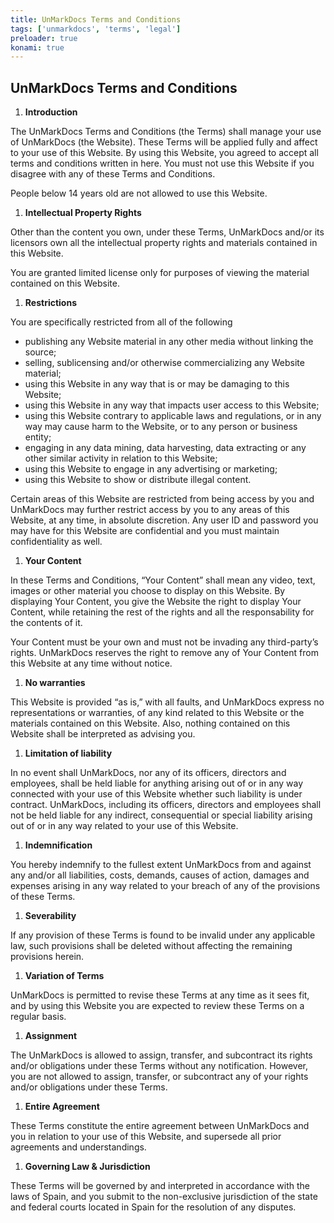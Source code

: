 ```yaml
---
title: UnMarkDocs Terms and Conditions
tags: ['unmarkdocs', 'terms', 'legal']
preloader: true
konami: true
---
```


## UnMarkDocs Terms and Conditions

1.  **Introduction**

The UnMarkDocs Terms and Conditions (the Terms) shall manage your use of UnMarkDocs (the Website). These Terms will be applied fully and affect to your use of this Website. By using this Website, you agreed to accept all terms and conditions written in here. You must not use this Website if you disagree with any of these Terms and Conditions.

People below 14 years old are not allowed to use this Website.

1.  **Intellectual Property Rights**

Other than the content you own, under these Terms, UnMarkDocs and/or its licensors own all the intellectual property rights and materials contained in this Website.

You are granted limited license only for purposes of viewing the material contained on this Website.

1.  **Restrictions**

You are specifically restricted from all of the following

*   publishing any Website material in any other media without linking the source;
*   selling, sublicensing and/or otherwise commercializing any Website material;
*   using this Website in any way that is or may be damaging to this Website;
*   using this Website in any way that impacts user access to this Website;
*   using this Website contrary to applicable laws and regulations, or in any way may cause harm to the Website, or to any person or business entity;
*   engaging in any data mining, data harvesting, data extracting or any other similar activity in relation to this Website;
*   using this Website to engage in any advertising or marketing;
*   using this Website to show or distribute illegal content.

Certain areas of this Website are restricted from being access by you and UnMarkDocs may further restrict access by you to any areas of this Website, at any time, in absolute discretion. Any user ID and password you may have for this Website are confidential and you must maintain confidentiality as well.

1.  **Your Content**

In these Terms and Conditions, “Your Content” shall mean any video, text, images or other material you choose to display on this Website. By displaying Your Content, you give the Website the right to display Your Content, while retaining the rest of the rights and all the responsability for the contents of it.

Your Content must be your own and must not be invading any third-party’s rights. UnMarkDocs reserves the right to remove any of Your Content from this Website at any time without notice.

1.  **No warranties**

This Website is provided “as is,” with all faults, and UnMarkDocs express no representations or warranties, of any kind related to this Website or the materials contained on this Website. Also, nothing contained on this Website shall be interpreted as advising you.

1.  **Limitation of liability**

In no event shall UnMarkDocs, nor any of its officers, directors and employees, shall be held liable for anything arising out of or in any way connected with your use of this Website whether such liability is under contract.  UnMarkDocs, including its officers, directors and employees shall not be held liable for any indirect, consequential or special liability arising out of or in any way related to your use of this Website.

1.  **Indemnification**

You hereby indemnify to the fullest extent UnMarkDocs from and against any and/or all liabilities, costs, demands, causes of action, damages and expenses arising in any way related to your breach of any of the provisions of these Terms.

1.  **Severability**

If any provision of these Terms is found to be invalid under any applicable law, such provisions shall be deleted without affecting the remaining provisions herein.

1.  **Variation of Terms**

UnMarkDocs is permitted to revise these Terms at any time as it sees fit, and by using this Website you are expected to review these Terms on a regular basis.

1.  **Assignment**

The UnMarkDocs is allowed to assign, transfer, and subcontract its rights and/or obligations under these Terms without any notification. However, you are not allowed to assign, transfer, or subcontract any of your rights and/or obligations under these Terms.

1.  **Entire Agreement**

These Terms constitute the entire agreement between UnMarkDocs and you in relation to your use of this Website, and supersede all prior agreements and understandings.

1.  **Governing Law & Jurisdiction**

These Terms will be governed by and interpreted in accordance with the laws of Spain, and you submit to the non-exclusive jurisdiction of the state and federal courts located in Spain for the resolution of any disputes.
